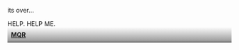 its over...
<html>HELP. HELP ME.</html>
<div style="font-weight: bold; background: linear-gradient(180deg, rgba(250,250,250,1) 0%, rgba(150,150,150,1) 100%); padding: 8px; border-bottom: 1px solid black; color: black;">
  <a href="#">MQR</a>
</div>
